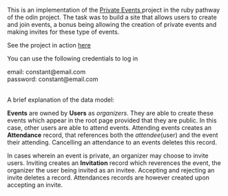 <p>
  This is an implementation of the <a href="https://www.theodinproject.com/paths/full-stack-ruby-on-rails/courses/ruby-on-rails/lessons/private-events#project-private-events">Private Events </a>
  project in the ruby pathway of the odin project. The task was to build a site that allows users to create and join events, a bonus being allowing the creation of private events and making invites
  for these type of events.

  See the project in action <a href="https://private-events-ch.herokuapp.com/">here</a>
</p>

<p>You can use the following credentials to log in</p>
email: constant@email.com <br>
password: constant@email.com

<br>
<br>
<p>
A brief explanation of the data model:

**Events** are owned by **Users** as *organizers*. They are able to create these events which appear in the root page provided that they are public. In this case, other users are able to attend events. Attending events creates an **Attendance** record, that references both the *attendee*(user) and the event their attending. Cancelling an attendance to an events deletes this record. 

In cases wherein an event is private, an organizer may choose to invite users. Inviting creates an
**Invitation** record which reverences the event, the organizer the user being invited as an invitee. Accepting and rejecting an invite deletes a record. Attendances records are however created upon accepting an invite.
</p>
